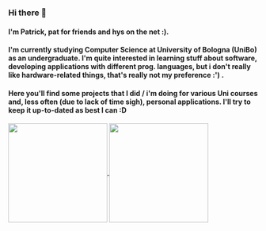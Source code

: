 ### Hi there 👋
#### I'm Patrick, pat for friends and hys on the net :). 
#### I'm currently studying Computer Science at University of Bologna (UniBo) as an undergraduate. I'm quite interested in learning stuff about software, developing applications with different prog. languages, but i don't really like hardware-related things, that's really not my preference :') . 
#### Here you'll find some projects that I did / i'm doing for various Uni courses and, less often (due to lack of time sigh), personal applications. I'll try to keep it up-to-dated as best I can :D

<a href="https://stats-hyspxts-projects.vercel.app/api?username=hyspxt&show_icons=true&theme=merko">
  <img height=200 align="center" src="https://github-readme-stats-lac-six-43.vercel.app/api?username=hyspxt&show_icons=true&theme=merko" />
</a>
<a href="https://github-readme-stats-lac-six-43.vercel.app/api?username=hyspxt&show_icons=true&theme=merko">
  <img height=200 align="center" src="https://github-readme-stats-lac-six-43.vercel.app/api/top-langs?username=hyspxt&layout=compact&langs_count=8&card_width=280&theme=merko&hide=jupyter%20notebook"/>
</a>

